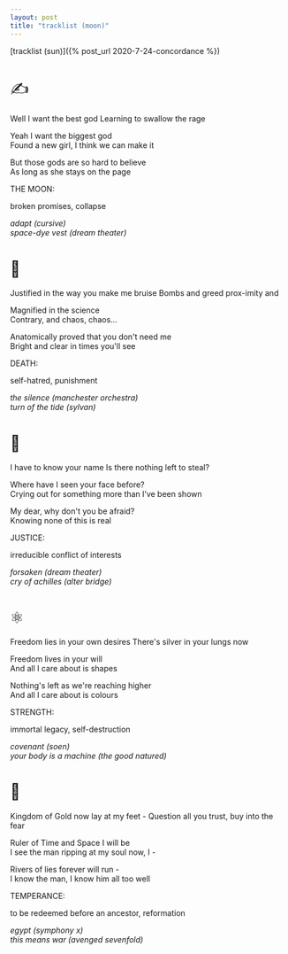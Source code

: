 ```yaml
---
layout: post
title: "tracklist (moon)"
---
```


[tracklist (sun)]({% post_url 2020-7-24-concordance %})

<style>
  h1 {
    font-weight: normal;
  }
</style>

# ✍
<div markdown="1" class="three-lines">
Well I want the best god  
Learning to swallow the rage

Yeah I want the biggest god  
Found a new girl, I think we can make it

But those gods are so hard to believe  
As long as she stays on the page

THE MOON:

broken promises, collapse

*adapt (cursive)  
space-dye vest (dream theater)*
</div>

# 🐅
<div markdown="1" class="three-lines">
Justified in the way you make me bruise  
Bombs and greed prox-imity and

Magnified in the science  
Contrary, and chaos, chaos...

Anatomically proved that you don't need me  
Bright and clear in times you'll see

DEATH:

self-hatred, punishment

*the silence (manchester orchestra)  
turn of the tide (sylvan)*
</div>

# 🎯
<div markdown="1" class="three-lines">
I have to know your name  
Is there nothing left to steal?

Where have I seen your face before?  
Crying out for something more than I’ve been shown

My dear, why don't you be afraid?  
Knowing none of this is real

JUSTICE:

irreducible conflict of interests

*forsaken (dream theater)  
cry of achilles (alter bridge)*
</div>

# ⚛
<div markdown="1" class="three-lines">
Freedom lies in your own desires  
There's silver in your lungs now

Freedom lives in your will  
And all I care about is shapes

Nothing's left as we're reaching higher  
And all I care about is colours

STRENGTH:

immortal legacy, self-destruction

*covenant (soen)  
your body is a machine (the good natured)*
</div>

# 🏺
<div markdown="1" class="three-lines">
Kingdom of Gold now lay at my feet -  
Question all you trust, buy into the fear

Ruler of Time and Space I will be  
I see the man ripping at my soul now, I -

Rivers of lies forever will run -   
I know the man, I know him all too well

TEMPERANCE:

to be redeemed before an ancestor, reformation

*egypt (symphony x)  
this means war (avenged sevenfold)*
</div>
